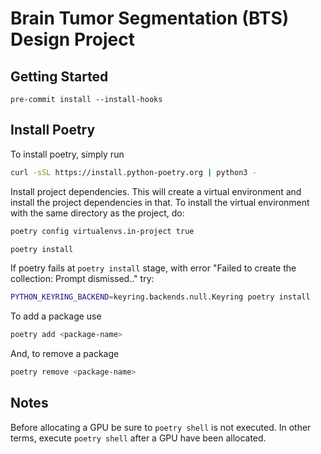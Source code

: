 # Brain Tumor Segmentation (BTS) Design Project


## Getting Started

```
pre-commit install --install-hooks
```

## Install Poetry
To install poetry, simply run
```bash
curl -sSL https://install.python-poetry.org | python3 -
```

Install project dependencies. This will create a virtual environment and install the
project dependencies in that. To install the virtual environment with the same directory
as the project, do:
```bash
poetry config virtualenvs.in-project true
```
```bash
poetry install
```

If poetry fails at `poetry install` stage, with error
"Failed to create the collection: Prompt dismissed.." try:
```bash
PYTHON_KEYRING_BACKEND=keyring.backends.null.Keyring poetry install
```

To add a package use
```bash
poetry add <package-name>
```
And, to remove a package
```bash
poetry remove <package-name>
```


## Notes
Before allocating a GPU be sure to ``poetry shell`` is not executed. In other terms,
execute ``poetry shell`` after a GPU have been allocated.